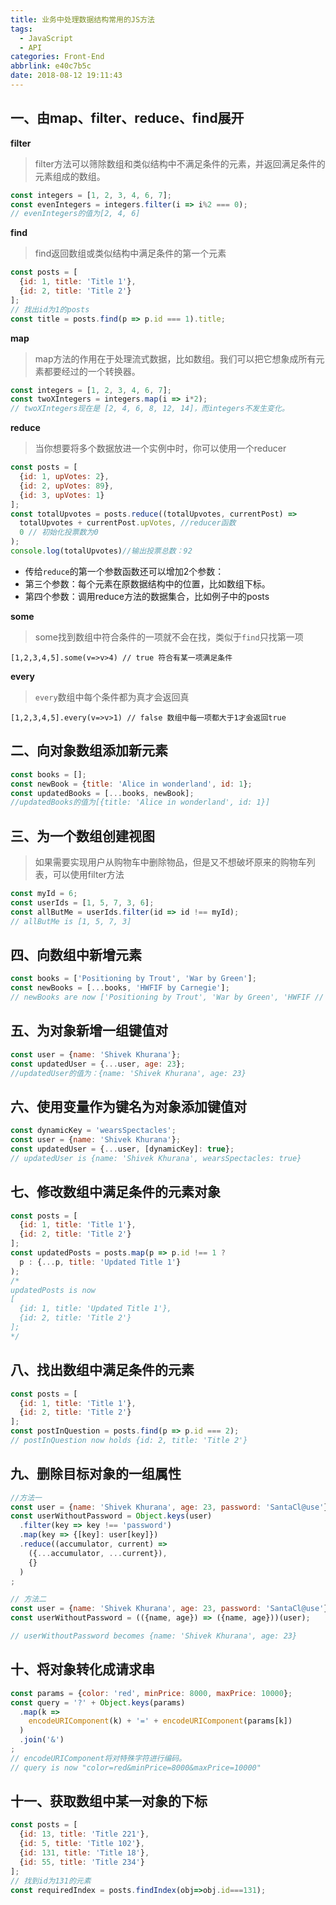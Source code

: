 ```yaml
---
title: 业务中处理数据结构常用的JS方法
tags:
  - JavaScript
  - API
categories: Front-End
abbrlink: e40c7b5c
date: 2018-08-12 19:11:43
---
```


一、由map、filter、reduce、find展开
---

**filter**

> filter方法可以筛除数组和类似结构中不满足条件的元素，并返回满足条件的元素组成的数组。

```javascript
const integers = [1, 2, 3, 4, 6, 7];
const evenIntegers = integers.filter(i => i%2 === 0);
// evenIntegers的值为[2, 4, 6]
```

**find**

> find返回数组或类似结构中满足条件的第一个元素

```javascript
const posts = [
  {id: 1, title: 'Title 1'},
  {id: 2, title: 'Title 2'}
];
// 找出id为1的posts
const title = posts.find(p => p.id === 1).title;
```

**map**

> map方法的作用在于处理流式数据，比如数组。我们可以把它想象成所有元素都要经过的一个转换器。

```javascript
const integers = [1, 2, 3, 4, 6, 7];
const twoXIntegers = integers.map(i => i*2);
// twoXIntegers现在是 [2, 4, 6, 8, 12, 14]，而integers不发生变化。
```

**reduce**

> 当你想要将多个数据放进一个实例中时，你可以使用一个reducer

```javascript
const posts = [
  {id: 1, upVotes: 2},
  {id: 2, upVotes: 89},
  {id: 3, upVotes: 1}
];
const totalUpvotes = posts.reduce((totalUpvotes, currentPost) =>     
  totalUpvotes + currentPost.upVotes, //reducer函数
  0 // 初始化投票数为0
);
console.log(totalUpvotes)//输出投票总数：92
```

- 传给`reduce`的第一个参数函数还可以增加2个参数：
- 第三个参数：每个元素在原数据结构中的位置，比如数组下标。
- 第四个参数：调用reduce方法的数据集合，比如例子中的posts

**some**

> some找到数组中符合条件的一项就不会在找，类似于`find`只找第一项

```
[1,2,3,4,5].some(v=>v>4) // true 符合有某一项满足条件
```

**every**

> `every`数组中每个条件都为真才会返回真

```
[1,2,3,4,5].every(v=>v>1) // false 数组中每一项都大于1才会返回true 
```

二、向对象数组添加新元素
---


```javascript
const books = [];
const newBook = {title: 'Alice in wonderland', id: 1};
const updatedBooks = [...books, newBook];
//updatedBooks的值为[{title: 'Alice in wonderland', id: 1}]
```

三、为一个数组创建视图
---


> 如果需要实现用户从购物车中删除物品，但是又不想破坏原来的购物车列表，可以使用filter方法


```javascript
const myId = 6;
const userIds = [1, 5, 7, 3, 6];
const allButMe = userIds.filter(id => id !== myId);
// allButMe is [1, 5, 7, 3]
```

四、向数组中新增元素
---

```javascript
const books = ['Positioning by Trout', 'War by Green'];
const newBooks = [...books, 'HWFIF by Carnegie'];
// newBooks are now ['Positioning by Trout', 'War by Green', 'HWFIF // by Carnegie']
```

五、为对象新增一组键值对
---

```javascript
const user = {name: 'Shivek Khurana'};
const updatedUser = {...user, age: 23};
//updatedUser的值为：{name: 'Shivek Khurana', age: 23}
```

六、使用变量作为键名为对象添加键值对
---


```javascript
const dynamicKey = 'wearsSpectacles';
const user = {name: 'Shivek Khurana'};
const updatedUser = {...user, [dynamicKey]: true};
// updatedUser is {name: 'Shivek Khurana', wearsSpectacles: true}
```

七、修改数组中满足条件的元素对象
---

```javascript
const posts = [
  {id: 1, title: 'Title 1'},
  {id: 2, title: 'Title 2'}
];
const updatedPosts = posts.map(p => p.id !== 1 ?
  p : {...p, title: 'Updated Title 1'}
);
/*
updatedPosts is now 
[
  {id: 1, title: 'Updated Title 1'},
  {id: 2, title: 'Title 2'}
];
*/
```

八、找出数组中满足条件的元素
---


```javascript
const posts = [
  {id: 1, title: 'Title 1'},
  {id: 2, title: 'Title 2'}
];
const postInQuestion = posts.find(p => p.id === 2);
// postInQuestion now holds {id: 2, title: 'Title 2'}
```

九、删除目标对象的一组属性
---


```javascript
//方法一
const user = {name: 'Shivek Khurana', age: 23, password: 'SantaCl@use'};
const userWithoutPassword = Object.keys(user)
  .filter(key => key !== 'password')
  .map(key => {[key]: user[key]})
  .reduce((accumulator, current) => 
    ({...accumulator, ...current}),
    {}
  )
;

// 方法二
const user = {name: 'Shivek Khurana', age: 23, password: 'SantaCl@use'};
const userWithoutPassword = (({name, age}) => ({name, age}))(user);

// userWithoutPassword becomes {name: 'Shivek Khurana', age: 23}
```

十、将对象转化成请求串
---


```javascript
const params = {color: 'red', minPrice: 8000, maxPrice: 10000};
const query = '?' + Object.keys(params)
  .map(k =>   
    encodeURIComponent(k) + '=' + encodeURIComponent(params[k])
  )
  .join('&')
;
// encodeURIComponent将对特殊字符进行编码。
// query is now "color=red&minPrice=8000&maxPrice=10000"
```

十一、获取数组中某一对象的下标
---


```javascript
const posts = [
  {id: 13, title: 'Title 221'},
  {id: 5, title: 'Title 102'},
  {id: 131, title: 'Title 18'},
  {id: 55, title: 'Title 234'}
];
// 找到id为131的元素
const requiredIndex = posts.findIndex(obj=>obj.id===131);
```
